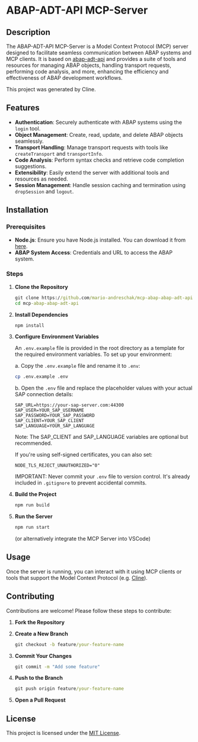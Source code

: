 # ABAP-ADT-API MCP-Server

## Description

The ABAP-ADT-API MCP-Server is a Model Context Protocol (MCP) server designed to facilitate seamless communication between ABAP systems and MCP clients. It is based on [abap-adt-api](https://github.com/marcellourbani/abap-adt-api/) and provides a suite of tools and resources for managing ABAP objects, handling transport requests, performing code analysis, and more, enhancing the efficiency and effectiveness of ABAP development workflows.

This project was generated by Cline.

## Features

- **Authentication**: Securely authenticate with ABAP systems using the `login` tool.
- **Object Management**: Create, read, update, and delete ABAP objects seamlessly.
- **Transport Handling**: Manage transport requests with tools like `createTransport` and `transportInfo`.
- **Code Analysis**: Perform syntax checks and retrieve code completion suggestions.
- **Extensibility**: Easily extend the server with additional tools and resources as needed.
- **Session Management**: Handle session caching and termination using `dropSession` and `logout`.

## Installation

### Prerequisites

- **Node.js**: Ensure you have Node.js installed. You can download it from [here](https://nodejs.org/).
- **ABAP System Access**: Credentials and URL to access the ABAP system.

### Steps

1. **Clone the Repository**

   ```cmd
   git clone https://github.com/mario-andreschak/mcp-abap-abap-adt-api.git
   cd mcp-abap-abap-adt-api
   ```

2. **Install Dependencies**

   ```cmd
   npm install
   ```

3. **Configure Environment Variables**

   An `.env.example` file is provided in the root directory as a template for the required environment variables. To set up your environment:

   a. Copy the `.env.example` file and rename it to `.env`:
      ```bash
      cp .env.example .env
      ```

   b. Open the `.env` file and replace the placeholder values with your actual SAP connection details:

      ```env
      SAP_URL=https://your-sap-server.com:44300
      SAP_USER=YOUR_SAP_USERNAME
      SAP_PASSWORD=YOUR_SAP_PASSWORD
      SAP_CLIENT=YOUR_SAP_CLIENT
      SAP_LANGUAGE=YOUR_SAP_LANGUAGE
      ```

   Note: The SAP_CLIENT and SAP_LANGUAGE variables are optional but recommended.

   If you're using self-signed certificates, you can also set:

   ```env
   NODE_TLS_REJECT_UNAUTHORIZED="0"
   ```

   IMPORTANT: Never commit your `.env` file to version control. It's already included in `.gitignore` to prevent accidental commits.

4. **Build the Project**

   ```cmd
   npm run build
   ```

5. **Run the Server**

   ```cmd
   npm run start
   ```

   (or alternatively integrate the MCP Server into VSCode)

## Usage

Once the server is running, you can interact with it using MCP clients or tools that support the Model Context Protocol (e.g. [Cline](https://github.com/cline/cline)).


## Contributing

Contributions are welcome! Please follow these steps to contribute:

1. **Fork the Repository**
2. **Create a New Branch**

   ```cmd
   git checkout -b feature/your-feature-name
   ```

3. **Commit Your Changes**

   ```cmd
   git commit -m "Add some feature"
   ```

4. **Push to the Branch**

   ```cmd
   git push origin feature/your-feature-name
   ```

5. **Open a Pull Request**

## License

This project is licensed under the [MIT License](LICENSE).
